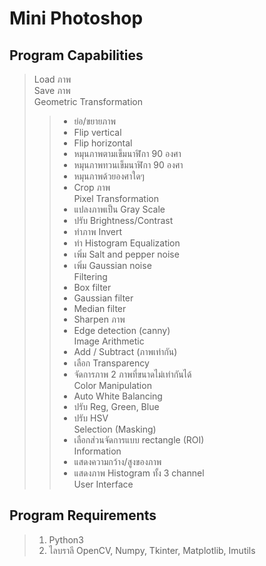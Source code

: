 # Mini Photoshop  
## Program Capabilities  
> Load ภาพ  
> Save ภาพ  
> Geometric Transformation  
>> * ย่อ/ขยายภาพ  
>> * Flip vertical  
>> * Flip horizontal  
>> * หมุนภาพตามเข็มนาฬิกา 90 องศา  
>> * หมุนภาพทวนเข็มนาฬิกา 90 องศา  
>> * หมุนภาพด้วยองศาใดๆ  
>> * Crop ภาพ  
> Pixel Transformation  
>> * แปลงภาพเป็น Gray Scale  
>> * ปรับ Brightness/Contrast  
>> * ทำภาพ Invert  
>> * ทำ Histogram Equalization  
>> * เพิ่ม Salt and pepper noise  
>> * เพิ่ม Gaussian noise  
> Filtering  
>> * Box filter  
>> * Gaussian filter  
>> * Median filter  
>> * Sharpen ภาพ  
>> * Edge detection (canny)  
> Image Arithmetic  
>> * Add / Subtract (ภาพเท่ากัน)  
>> * เลือก Transparency  
>> * จัดการภาพ 2 ภาพที่ขนาดไม่เท่ากันได้  
> Color Manipulation  
>> * Auto White Balancing  
>> * ปรับ Reg, Green, Blue  
>> * ปรับ HSV  
> Selection (Masking)  
>> * เลือกส่วนจัดการแบบ rectangle (ROI)  
> Information  
>> * แสดงความกว้าง/สูงของภาพ  
>> * แสดงภาพ Histogram ทั้ง 3 channel  
> User Interface  
## Program Requirements  
> 1. Python3  
> 2. ไลบราลี OpenCV, Numpy, Tkinter, Matplotlib, Imutils  